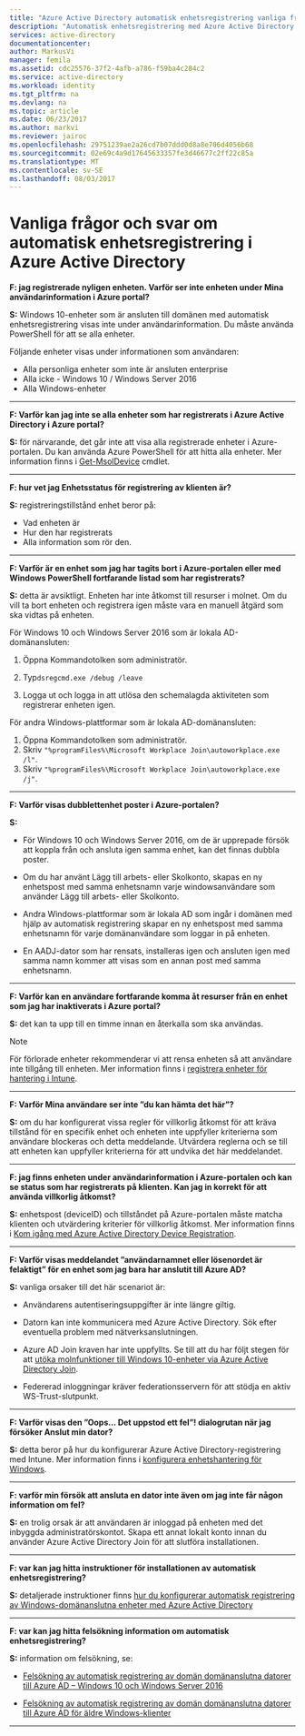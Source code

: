 ```yaml
---
title: "Azure Active Directory automatisk enhetsregistrering vanliga frågor och svar | Microsoft Docs"
description: "Automatisk enhetsregistrering med Azure Active Directory vanliga frågor och svar."
services: active-directory
documentationcenter: 
author: MarkusVi
manager: femila
ms.assetid: cdc25576-37f2-4afb-a786-f59ba4c284c2
ms.service: active-directory
ms.workload: identity
ms.tgt_pltfrm: na
ms.devlang: na
ms.topic: article
ms.date: 06/23/2017
ms.author: markvi
ms.reviewer: jairoc
ms.openlocfilehash: 29751239ae2a26cd7b07ddd0d8a8e706d4056b68
ms.sourcegitcommit: 02e69c4a9d17645633357fe3d46677c2ff22c85a
ms.translationtype: MT
ms.contentlocale: sv-SE
ms.lasthandoff: 08/03/2017
---
```

# <a name="azure-active-directory-automatic-device-registration-faq"></a>Vanliga frågor och svar om automatisk enhetsregistrering i Azure Active Directory

**F: jag registrerade nyligen enheten. Varför ser inte enheten under Mina användarinformation i Azure portal?**

**S:** Windows 10-enheter som är ansluten till domänen med automatisk enhetsregistrering visas inte under användarinformation.
Du måste använda PowerShell för att se alla enheter. 

Följande enheter visas under informationen som användaren:

- Alla personliga enheter som inte är ansluten enterprise 
- Alla icke - Windows 10 / Windows Server 2016 
- Alla Windows-enheter 

---

**F: Varför kan jag inte se alla enheter som har registrerats i Azure Active Directory i Azure portal?** 

**S:** för närvarande, det går inte att visa alla registrerade enheter i Azure-portalen. Du kan använda Azure PowerShell för att hitta alla enheter. Mer information finns i [Get-MsolDevice](/powershell/module/msonline/get-msoldevice?view=azureadps-1.0) cmdlet.

--- 

**F: hur vet jag Enhetsstatus för registrering av klienten är?**

**S:** registreringstillstånd enhet beror på:

- Vad enheten är
- Hur den har registrerats 
- Alla information som rör den. 
 

---

**F: Varför är en enhet som jag har tagits bort i Azure-portalen eller med Windows PowerShell fortfarande listad som har registrerats?**

**S:** detta är avsiktligt. Enheten har inte åtkomst till resurser i molnet. Om du vill ta bort enheten och registrera igen måste vara en manuell åtgärd som ska vidtas på enheten. 

För Windows 10 och Windows Server 2016 som är lokala AD-domänansluten:

1.  Öppna Kommandotolken som administratör.

2.  Typ`dsregcmd.exe /debug /leave`

3.  Logga ut och logga in att utlösa den schemalagda aktiviteten som registrerar enheten igen. 

För andra Windows-plattformar som är lokala AD-domänansluten:

1.  Öppna Kommandotolken som administratör.
2.  Skriv `"%programFiles%\Microsoft Workplace Join\autoworkplace.exe /l"`.
3.  Skriv `"%programFiles%\Microsoft Workplace Join\autoworkplace.exe /j"`.

---

**F: Varför visas dubblettenhet poster i Azure-portalen?**

**S:**

-   För Windows 10 och Windows Server 2016, om de är upprepade försök att koppla från och ansluta igen samma enhet, kan det finnas dubbla poster. 

-   Om du har använt Lägg till arbets- eller Skolkonto, skapas en ny enhetspost med samma enhetsnamn varje windowsanvändare som använder Lägg till arbets- eller Skolkonto.

-   Andra Windows-plattformar som är lokala AD som ingår i domänen med hjälp av automatisk registrering skapar en ny enhetspost med samma enhetsnamn för varje domänanvändare som loggar in på enheten. 

-   En AADJ-dator som har rensats, installeras igen och ansluten igen med samma namn kommer att visas som en annan post med samma enhetsnamn.

---

**F: Varför kan en användare fortfarande komma åt resurser från en enhet som jag har inaktiverats i Azure portal?**

**S:** det kan ta upp till en timme innan en återkalla som ska användas.

>[!Note] 
>För förlorade enheter rekommenderar vi att rensa enheten så att användare inte tillgång till enheten. Mer information finns i [registrera enheter för hantering i Intune](https://docs.microsoft.com/intune/deploy-use/enroll-devices-in-microsoft-intune). 


---

**F: Varför Mina användare ser inte ”du kan hämta det här”?**

**S:** om du har konfigurerat vissa regler för villkorlig åtkomst för att kräva tillstånd för en specifik enhet och enheten inte uppfyller kriterierna som användare blockeras och detta meddelande. Utvärdera reglerna och se till att enheten kan uppfyller kriterierna för att undvika det här meddelandet.

---


**F: jag finns enheten under användarinformation i Azure-portalen och kan se status som har registrerats på klienten. Kan jag in korrekt för att använda villkorlig åtkomst?**

**S:** enhetspost (deviceID) och tillståndet på Azure-portalen måste matcha klienten och utvärdering kriterier för villkorlig åtkomst. Mer information finns i [Kom igång med Azure Active Directory Device Registration](active-directory-device-registration.md).

---

**F: Varför visas meddelandet ”användarnamnet eller lösenordet är felaktigt” för en enhet som jag bara har anslutit till Azure AD?**

**S:** vanliga orsaker till det här scenariot är:

- Användarens autentiseringsuppgifter är inte längre giltig.

- Datorn kan inte kommunicera med Azure Active Directory. Sök efter eventuella problem med nätverksanslutningen.

- Azure AD Join kraven har inte uppfyllts. Se till att du har följt stegen för att [utöka molnfunktioner till Windows 10-enheter via Azure Active Directory Join](active-directory-azureadjoin-overview.md).  

- Federerad inloggningar kräver federationsservern för att stödja en aktiv WS-Trust-slutpunkt. 

---

**F: Varför visas den ”Oops... Det uppstod ett fel”! dialogrutan när jag försöker Anslut min dator?**

**S:** detta beror på hur du konfigurerar Azure Active Directory-registrering med Intune. Mer information finns i [konfigurera enhetshantering för Windows](https://docs.microsoft.com/intune/deploy-use/set-up-windows-device-management-with-microsoft-intune#azure-active-directory-enrollment).  

---

**F: varför min försök att ansluta en dator inte även om jag inte får någon information om fel?**

**S:** en trolig orsak är att användaren är inloggad på enheten med det inbyggda administratörskontot. Skapa ett annat lokalt konto innan du använder Azure Active Directory Join för att slutföra installationen. 

---

**F: var kan jag hitta instruktioner för installationen av automatisk enhetsregistrering?**

**S:** detaljerade instruktioner finns [hur du konfigurerar automatisk registrering av Windows-domänanslutna enheter med Azure Active Directory](active-directory-conditional-access-automatic-device-registration-setup.md)

---

**F: var kan jag hitta felsökning information om automatisk enhetsregistrering?**

**S:** information om felsökning, se:

- [Felsökning av automatisk registrering av domän domänanslutna datorer till Azure AD – Windows 10 och Windows Server 2016](active-directory-device-registration-troubleshoot-windows.md)

- [Felsökning av automatisk registrering av domän domänanslutna datorer till Azure AD för äldre Windows-klienter](active-directory-device-registration-troubleshoot-windows-legacy.md)
 
---

